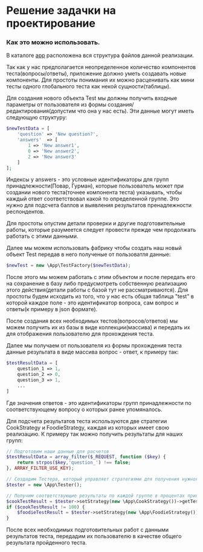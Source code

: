 # Решение задачки на проектирование
### Как это можно использовать.
В каталоге [app](https://github.com/alex-kl-sandr/KROK/tree/master/app) расположена вся структура файлов данной реализации.

Так как у нас предполагается неопределенное количество компонентов теста(вопросы/ответы), приложение должно уметь создавать новые компоненты.
Для простоты понимания их можно расценивать как мини тесты одного глобального теста как некой сущности(таблицы).

Для создания нового объекта Test мы должны получить входные параметры от пользователя из формы создания/редактирования(допустим что она у нас есть).
Эти данные могут иметь следующую структуру:
```php
$newTestData = [
    'question' => 'New question?',
    'answers'  => [
        1 => 'New answer1',
        0 => 'New answer2',
        2 => 'New answer3'
    ]
];
```
Индексы у answers - это условные идентификаторы для групп принадлежности(Повар, Гурман), которые пользователь может при создании нового теста(точнее компонента теста) указывать, чтобы каждый ответ соответствовал какой то определенной группе.
Это нужно для подсчета баллов и выявления результатов пренадлежности респондентов.

Для простоты опустим детали проверки и другие подготовительные работы, которые разумеется следует провести прежде чем продолжать работать с этими данными.

Далее мы можем использовать фабрику чтобы создать наш новый объект Test передав в него полученые от пользоватля данные:
```php
$newTest = new \App\TestFactory($newTestData);
```
После этого мы можем работать с этим объектом и после передать его на сохранение в базу либо предусмотреть собственную реализацию этого действия(детали работы с базой тут не рассматриваются).
Для простоты будем исходить из того, что у нас есть общая таблица "test" в которой каждое поле - это идентификатор вопроса, сам вопрос и ответы(к примеру в json формате).

После создания всех необходимых тестов(вопросов/ответов) мы можем получить их из базы в виде коллекции(массива) и передать их для отображения пользователю для прохождения теста.

Далее мы получаем от пользователя из формы прохождения теста данные результата в виде массива вопрос - ответ, к примеру так:
```php
$testResultData = [
    question_1 => 1,
    question_2 => 0,
    question_3 => 1,
    ...
]
```
Где значения ответов - это идентификаторы групп принадлежности по соответствующему вопросу о которых ранее упомяналось.

Для подсчета результатов теста используются две стратегии CookStrategy и FoodieStrategy, каждая из которых имеет свою реализацию.
К примеру так можно получить результаты для наших групп:

```php
// Подготовим наши данные для расчетов
$testResultData = array_filter($_REQUEST, function ($key) {
    return strpos($key,'question_') !== false;
}, ARRAY_FILTER_USE_KEY);

// Создадим Тестера, который управляет стратегиями для получения нужного результата
$tester = new \App\Tester();

// Получим соответствующие результаты по каждой группе в процентах принажлежности респондента к той или иной группе
$cookTestResult = $tester->setStrategy(new \App\CookStrategy())->getTestResult($testResultData);
if ($cookTestResult != 100) {
    $foodieTestResult = $tester->setStrategy(new \App\FoodieStrategy())->getTestResult($testResultData);
}
 ```
 После всех необходимых подготовительных работ с данными результатов теста, передадим их пользователю в качестве общего результата пройденного теста.

